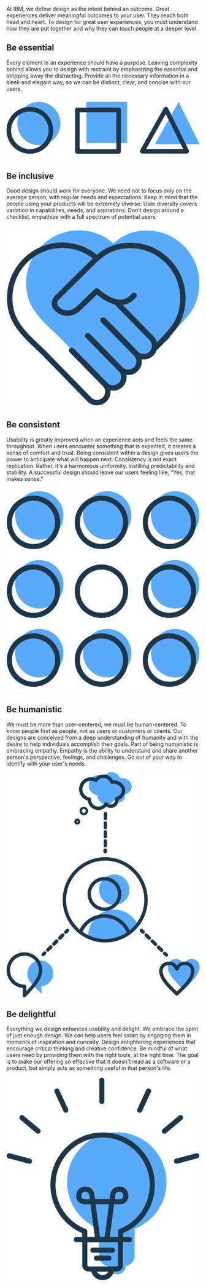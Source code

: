 At IBM, we define design as the intent behind an outcome. Great experiences deliver meaningful outcomes to your user. They reach both head and heart. To design for great user experiences, you must understand how they are put together and why they can touch people at a deeper level.

## Be essential
Every element in an experience should have a purpose. Leaving complexity behind allows you to design with restraint by emphasizing the essential and stripping away the distracting. Provide all the necessary information in a sleek and elegant way, so we can be distinct, clear, and concise with our users.

![be essential](images/overview-1.png)

## Be inclusive
Good design should work for everyone. We need not to focus only on the average person, with regular needs and expectations. Keep in mind that the people using your products will be extremely diverse. User diversity covers variation in capabilities, needs, and aspirations. Don't design around a checklist, empathize with a full spectrum of potential users.

![be inclusive](images/overview-2.png)


## Be consistent
Usability is greatly improved when an experience acts and feels the same throughout. When users encounter something that is expected, it creates a sense of comfort and trust. Being consistent within a design gives users the power to anticipate what will happen next. Consistency is not exact replication. Rather, it's a harmonious uniformity, instilling predictability and stability. A successful design should leave our users feeling like, “Yes, that makes sense.”

![be consistent](images/overview-3.png)

## Be humanistic
We must be more than user-centered, we must be human-centered. To know people first as people, not as users or customers or clients. Our designs are conceived from a deep understanding of humanity and with the desire to help individuals accomplish their goals. Part of being humanistic is embracing empathy. Empathy is the ability to understand and share another person's perspective, feelings, and challenges. Go out of your way to identify with your user's needs.

![be humanistic](images/overview-4.png)

## Be delightful
Everything we design enhances usability and delight. We embrace the spirit of just enough design. We can help users feel smart by engaging them in moments of inspiration and curiosity. Design enlightening experiences that encourage critical thinking and creative confidence. Be mindful of what users need by providing them with the right tools, at the right time. The goal is to make our offering so effective that it doesn't read as a software or a product, but simply acts as something useful in that person's life.

![be delightful](images/overview-5.png)
